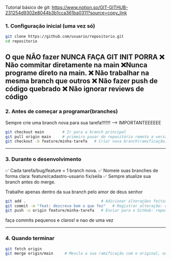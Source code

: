 Tutorial básico de git: https://www.notion.so/GIT-GITHUB-231254d9302e8044b3b1cca361ba0311?source=copy_link


### 1. Configuração inicial (uma vez só)

```bash
git clone https://github.com/usuario/repositorio.git
cd repositorio
```
O que NÃO fazer
NUNCA FAÇA GIT INIT PORRA
❌ Não commitar diretamente na main
❌Nunca programe direto na main.
❌ Não trabalhar na mesma branch que outros
❌ Não fazer push de código quebrado
❌ Não ignorar reviews de código
---

### 2. Antes de começar a programar(branches)

Sempre crie uma branch nova para sua tarefa!!!!!!! --> IMPORTANTEEEEEE 

```bash
git checkout main        # Ir para a branch principal
git pull origin main     # primeiro puxar do repositório remoto a versão mais recente do projeto antes de começar a codar
git checkout -b feature/minha-tarefa   # Criar nova branch(ramificação) para sua tarefa, dai se vc fizer cagada não vai ter estragado o projeto por que vc fez uma ramificação dele
```

---

### 3. Durante o desenvolvimento

✅ Cada tarefa/bug/feature = 1 branch nova.
✅ Nomeie suas branches de forma clara: feature/cadastro-usuario fix/seila
✅ Sempre atualize sua branch antes do merge. 

Trabalhe apenas dentro da sua branch pelo amor de deus senhor
```bash
git add .                                 # Adicionar alterações feitas, isso adiciona TODAS, tem que por o ponto final
git commit -m "feat: descreva bem o que fez"   # Registrar alteração: detalhe o mais possível as mudanças que vc fez pq isso fica registrado tb, coloque oq tem que arrumar oq arrumou etc TUDO    
git push -u origin feature/minha-tarefa   # Enviar para o GitHub: repositório remoto. --> aqui pode dar muitos erros preste bem atenção, vai usando o git status pra entender o pq do probelma
```

faça commits pequenos e claros! e nao de uma vez 

---

### 4. Quando terminar

```bash
git fetch origin
git merge origin/main     # Mescla a sua ramificação com o original, ou seja, adiciona suas mudanças no projeto de verdade 





